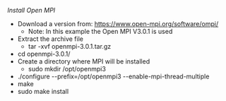*Install Open MPI*
* Download a version from: https://www.open-mpi.org/software/ompi/
  * Note: In this example the Open MPI V3.0.1 is used
* Extract the archive file
  * tar -xvf openmpi-3.0.1.tar.gz
* cd openmpi-3.0.1/
* Create a directory where MPI will be installed
  * sudo mkdir /opt/openmpi3
* ./configure  --prefix=/opt/openmpi3 --enable-mpi-thread-multiple
* make
* sudo make install
